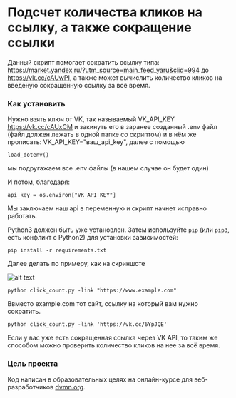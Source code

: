 # Подсчет количества кликов на ссылку, а также сокращение ссылки

Данный скрипт помогает сократить ссылку типа: https://market.yandex.ru/?utm_source=main_feed_yaru&clid=994 до https://vk.cc/cAUwPI, а также может вычислить количество кликов на введеную сокращенную ссылку за всё время.

### Как установить

Нужно взять ключ от VK, так называемый VK_API_KEY  https://vk.cc/cAUxCM и закинуть его в заранее созданный .env файл (файл должен лежать в одной папке со скриптом) и в нём же прописать: VK_API_KEY="ваш_api_key", далее с помощью 
```
load_dotenv()
```
мы подругажаем все .env файлы (в нашем случае он будет один)

И потом, благодаря:
```
api_key = os.environ["VK_API_KEY"]
```
Мы заключаем наш api в переменную и скрипт начнет исправно работать.


Python3 должен быть уже установлен. 
Затем используйте `pip` (или `pip3`, есть конфликт с Python2) для установки зависимостей:
```
pip install -r requirements.txt
```
Далее делать по примеру, как на скриншоте

![alt text](https://i.postimg.cc/HLc43J6n/1123asd.png)
```
python click_count.py -link "https://www.example.com" 
```
Ввместо example.com тот сайт, ссылку на который вам нужно сократить.
```
python click_count.py -link 'https://vk.cc/6YpJQE'
```
Если у вас уже есть сокращенная ссылка через VK API, то таким же способом можно проверить количество кликов на нее за всё время.
### Цель проекта

Код написан в образовательных целях на онлайн-курсе для веб-разработчиков [dvmn.org](https://dvmn.org/).
